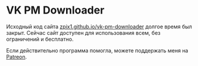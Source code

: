 # VK PM Downloader

Исходный код сайта [zpix1.github.io/vk-pm-downloader](https://zpix1.github.io/vk-pm-downloader/) долгое время был закрыт. Сейчас сайт доступен для использования всем, без ограничений и бесплатно.

Если действительно программа помогла, можете поддержать меня на [Patreon](https://www.patreon.com/zpix1).
